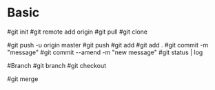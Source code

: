 # Basic

#git init
#git remote add origin <url>
#git pull
#git clone

#git push -u origin master
#git push
#git add <fileName> 
#git add .
#git commit -m "message"
#git commit --amend -m "new message"
#git status | log

#Branch
#git branch
#git checkout

#git merge
